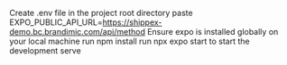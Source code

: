Create .env file in the project root directory paste  EXPO_PUBLIC_API_URL=https://shippex-demo.bc.brandimic.com/api/method
Ensure expo is installed globally on your local machine
run  npm install 
run npx expo start to start the development serve
